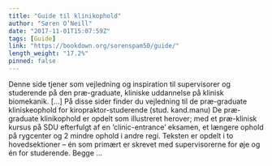 ```yaml
---
title: "Guide til klinikophold"
author: "Søren O’Neill"
date: "2017-11-01T15:07:59Z"
tags: [Guide]
link: "https://bookdown.org/sorenspam50/guide/"
length_weight: "17.2%"
pinned: false
---
```


Denne side tjener som vejledning og inspiration til supervisorer og studerende på den præ-graduate, kliniske uddannelse på klinisk biomekanik. [...] På disse sider finder du vejledning til de præ-graduate kliniskeophold for kiropraktor-studerende (stud. kand.manu) De præ-graduate klinikophold er opdelt som illustreret herover; med et præ-klinisk kursus på SDU efterfulgt af en ‘clinic-entrance’ eksamen, et længere ophold på rygcenter og 2 mindre ophold i andre regi. Teksten er opdelt i to hovedsektioner – én som primært er skrevet med supervisorerne for øje og én for studerende. Begge ...
